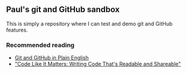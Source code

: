 ## Paul's git and GitHub sandbox
This is simply a repository where I can test and demo git and GitHub features.

### Recommended reading
* [Git and GitHub in Plain English](https://web.archive.org/web/20210802174322/https://blog.red-badger.com/2016/11/29/gitgithub-in-plain-english)
* ["Code Like It Matters: Writing Code That's Readable and Shareable"](http://web.archive.org/web/20200910030705/https://www.sascommunity.org/wiki/Code_Like_It_Matters:_Writing_Code_That%27s_Readable_and_Shareable)
